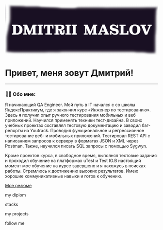 ![Header](https://github.com/QAMaslov/QAMaslov/blob/main/assets/header_1.jpg)

# Привет, меня зовут Дмитрий!

---

### :man_technologist: Обо мне:

Я начинающий QA Engineer. Мой путь в IT начался с со школы ЯндексПрактикум, где я закончил курс «Инженер по тестированию». Здесь я получил опыт ручного  тестирования мобильных и веб приложений. Научился применять техники тест-дизайна. В своих учебных проектах составлял тестовую документацию и заводил баг-репорты на Youtrack. Проводил функциональное и регрессионное тестирование веб- и мобильных приложений. Тестировал REST API с написанием запросов к серверу в форматах JSON и XML через Postman. Также, научился писать SQL запросы с помощью Sygwyn.

Кроме проектов курса, в свободное время, выполнял тестовые задания и проходил обучение на платформах uTest  и Test IO.В настоящий момент мое обучение на курсе завершено и я нахожусь в поисках работы. Стремлюсь к достижению высоких результатов. Имею хорошие коммуникативные навыки и готов к обучению.



[Мое резюме](https://github.com/QAMaslov/QAMaslov/blob/main/assets/DmitriiMaslov_QA_CV.pdf)

my diplom

stacks

my projects

follow me